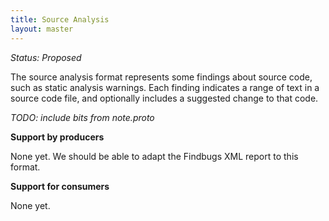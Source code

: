 ```yaml
---
title: Source Analysis
layout: master
---
```


_Status: Proposed_

The source analysis format represents some findings about source code, such
as static analysis warnings. Each finding indicates a range of text in a source
code file, and optionally includes a suggested change to that code.

_TODO: include bits from note.proto_

__Support by producers__

None yet. We should be able to adapt the Findbugs XML report to this format.

__Support for consumers__

None yet.
